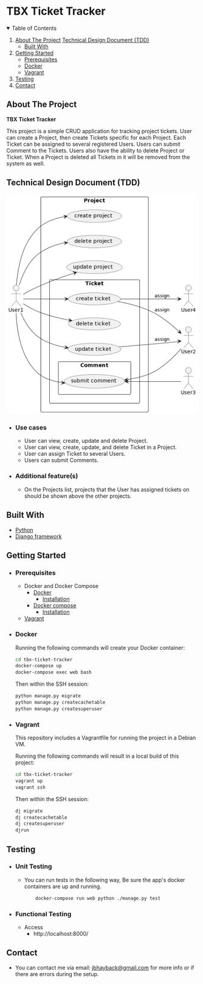 # TBX Ticket Tracker

<!-- TABLE OF CONTENTS -->
<details open="open">
  <summary>Table of Contents</summary>
  <ol>
    <li>
      <a href="#about-the-project">About The Project</a>
      <a href="#technical-design-document">Technical Design Document (TDD)</a>
      <ul>
        <li><a href="#built-with">Built With</a></li>
      </ul>
    </li>
    <li>
      <a href="#getting-started">Getting Started</a>
      <ul>
        <li><a href="#prerequisites">Prerequisites</a></li>
        <li><a href="#docker">Docker</a></li>
        <li><a href="#vagrant">Vagrant</a></li>
      </ul>
    </li>
    <li><a href="#testing">Testing</a></li>
    <li><a href="#contact">Contact</a></li>
  </ol>
</details>

## __About The Project__

**TBX Ticket Tracker**

This project is a simple CRUD application for tracking project tickets. User can create a Project, then create Tickets specific for each Project. Each Ticket can be assigned to several registered Users. Users can submit Comment to the Tickets. Users also have the ability to delete Project or Ticket. When a Project is deleted all Tickets in it will be removed from the system as well.

## __Technical Design Document (TDD)__
  ![tdd-diagram](https://github.com/jbhayback/tbx-ticket-tracker/blob/main/tbxcodingtask/static/images/tdd_tbx_tracker.png)
  - ### Use cases
    * User can view, create, update and delete Project.
    * User can view, create, update, and delete Ticket in a Project.
    * User can assign Ticket to several Users.
    * Users can submit Comments.
  - ### Additional feature(s)
    * On the Projects list, projects that the User has assigned tickets on should be shown above the other projects.

## Built With
* [Python](https://www.python.org/)
* [Django framework](https://www.djangoproject.com/)


## __Getting Started__

- ### Prerequisites
  - Docker and Docker Compose
    * [Docker](https://www.docker.com/)
      * [Installation](https://docs.docker.com/engine/install/)
    * [Docker compose](https://docs.docker.com/compose/)
      * [Installation](https://docs.docker.com/compose/install/)
  - [Vagrant](https://www.vagrantup.com/docs/installation)

- ### Docker

  Running the following commands will create your Docker container:

  ```bash
  cd tbx-ticket-tracker
  docker-compose up
  docker-compose exec web bash
  ```
  
  Then within the SSH session:
  
  ```bash
  python manage.py migrate
  python manage.py createcachetable
  python manage.py createsuperuser
  ```

- ### Vagrant

  This repository includes a Vagrantfile for running the project in a Debian VM.
  
  Running the following commands will result in a local build of this project:
  
  ```bash
  cd tbx-ticket-tracker
  vagrant up
  vagrant ssh
  ```
  
  Then within the SSH session:
  
  ```bash
  dj migrate
  dj createcachetable
  dj createsuperuser
  djrun
  ```

## Testing
  - ### Unit Testing
    - You can run tests in the following way, Be sure the app's docker containers are up and running.
      ```bash
          docker-compose run web python ./manage.py test
      ```
  - ### Functional Testing
    - Access
        * http://localhost:8000/

## Contact
- You can contact me via email: jbhayback@gmail.com for more info or if there are errors during the setup.
